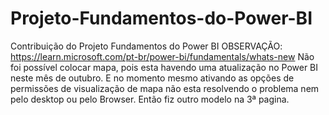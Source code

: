 # Projeto-Fundamentos-do-Power-BI
Contribuição do Projeto Fundamentos do Power BI
OBSERVAÇÃO:
https://learn.microsoft.com/pt-br/power-bi/fundamentals/whats-new
Não foi possível colocar mapa, pois esta havendo uma atualização no Power BI neste mês de outubro. E no momento mesmo ativando as opções de permissões de visualização de mapa não esta resolvendo o problema nem pelo desktop ou pelo Browser.
Então fiz outro modelo na 3ª pagina.
